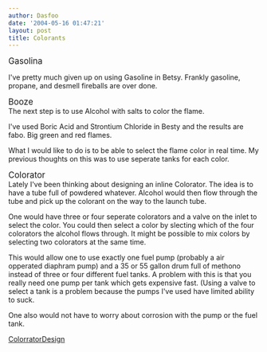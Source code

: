 ```yaml
---
author: Dasfoo
date: '2004-05-16 01:47:21'
layout: post
title: Colorants
---
```


<big>Gasolina</big>

I've pretty much given up on using Gasoline in Betsy.  Frankly gasoline, propane, and desmell fireballs are over done.

<big>Booze</big><br>
The next step is to use Alcohol with salts to color the flame.

I've used Boric Acid and Strontium Chloride in Besty and the results are fabo.  Big green and red flames.

What I would like to do is to be able to select the flame color in real time.  My previous thoughts on this was to use seperate tanks for each color.

<big>Colorator</big><br>
Lately I've been thinking about designing an inline Colorator.  The idea is to have a tube full of powdered whatever.  Alcohol would then flow through the tube and pick up the colorant on the way to the launch tube.  

One would have three or four seperate colorators and a valve on the inlet to select the color.  You could then select a color by slecting which of the four colorators the alcohol flows through.  It might be possible to mix colors by selecting two colorators at the same time.

This would allow one to use exactly one fuel pump (probably a air opperated diaphram pump) and a 35 or 55 gallon drum full of methono instead of three or four different fuel tanks.  A problem with this is that you really need one pump per tank which gets expensive fast.  (Using a valve to select a tank is a problem because the pumps I've used have limited ability to suck.

One also would not have to worry about corrosion with the pump or the fuel tank.

[ColorratorDesign](ColorratorDesign.html)
